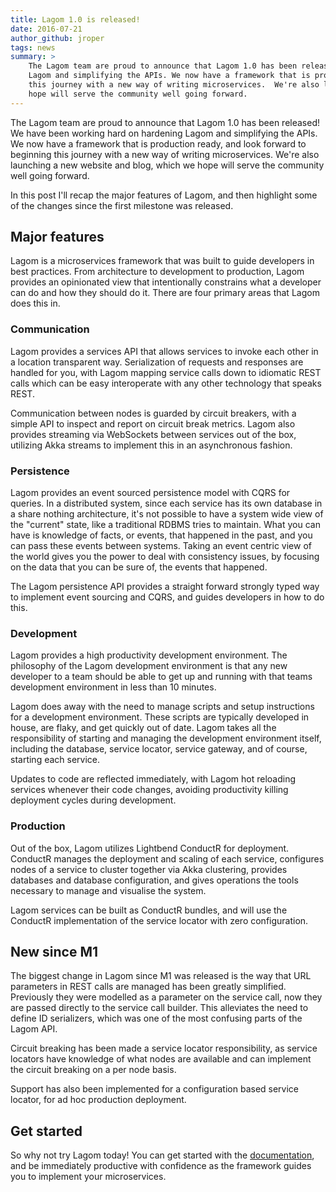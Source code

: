 ```yaml
---
title: Lagom 1.0 is released!
date: 2016-07-21
author_github: jroper
tags: news
summary: >
    The Lagom team are proud to announce that Lagom 1.0 has been released! We have been working hard on hardening
    Lagom and simplifying the APIs. We now have a framework that is production ready, and look forward to beginning
    this journey with a new way of writing microservices.  We're also launching a new website and blog, which we
    hope will serve the community well going forward.
---
```


The Lagom team are proud to announce that Lagom 1.0 has been released! We have been working hard on hardening Lagom and simplifying the APIs. We now have a framework that is production ready, and look forward to beginning this journey with a new way of writing microservices.  We're also launching a new website and blog, which we hope will serve the community well going forward.

In this post I'll recap the major features of Lagom, and then highlight some of the changes since the first milestone was released.

## Major features

Lagom is a microservices framework that was built to guide developers in best practices. From architecture to development to production, Lagom provides an opinionated view that intentionally constrains what a developer can do and how they should do it. There are four primary areas that Lagom does this in.

### Communication

Lagom provides a services API that allows services to invoke each other in a location transparent way. Serialization of requests and responses are handled for you, with Lagom mapping service calls down to idiomatic REST calls which can be easy interoperate with any other technology that speaks REST.

Communication between nodes is guarded by circuit breakers, with a simple API to inspect and report on circuit break metrics.  Lagom also provides streaming via WebSockets between services out of the box, utilizing Akka streams to implement this in an asynchronous fashion.

### Persistence

Lagom provides an event sourced persistence model with CQRS for queries. In a distributed system, since each service has its own database in a share nothing architecture, it's not possible to have a system wide view of the "current" state, like a traditional RDBMS tries to maintain. What you can have is knowledge of facts, or events, that happened in the past, and you can pass these events between systems. Taking an event centric view of the world gives you the power to deal with consistency issues, by focusing on the data that you can be sure of, the events that happened.

The Lagom persistence API provides a straight forward strongly typed way to implement event sourcing and CQRS, and guides developers in how to do this.

### Development

Lagom provides a high productivity development environment. The philosophy of the Lagom development environment is that any new developer to a team should be able to get up and running with that teams development environment in less than 10 minutes.

Lagom does away with the need to manage scripts and setup instructions for a development environment. These scripts are typically developed in house, are flaky, and get quickly out of date. Lagom takes all the responsibility of starting and managing the development environment itself, including the database, service locator, service gateway, and of course, starting each service.

Updates to code are reflected immediately, with Lagom hot reloading services whenever their code changes, avoiding productivity killing deployment cycles during development.

### Production

Out of the box, Lagom utilizes Lightbend ConductR for deployment. ConductR manages the deployment and scaling of each service, configures nodes of a service to cluster together via Akka clustering, provides databases and database configuration, and gives operations the tools necessary to manage and visualise the system.

Lagom services can be built as ConductR bundles, and will use the ConductR implementation of the service locator with zero configuration.

## New since M1

The biggest change in Lagom since M1 was released is the way that URL parameters in REST calls are managed has been greatly simplified. Previously they were modelled as a parameter on the service call, now they are passed directly to the service call builder. This alleviates the need to define ID serializers, which was one of the most confusing parts of the Lagom API.

Circuit breaking has been made a service locator responsibility, as service locators have knowledge of what nodes are available and can implement the circuit breaking on a per node basis.

Support has also been implemented for a configuration based service locator, for ad hoc production deployment.

## Get started

So why not try Lagom today! You can get started with the [documentation](http://www.lagomframework.com/documentation/1.0.x/java/Home.html), and be immediately productive with confidence as the framework guides you to implement your microservices.
